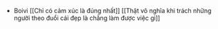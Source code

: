 - Boivi [[Chỉ có cảm xúc là đúng nhất]] [[Thật vô nghĩa khi trách những người theo đuổi cái đẹp là chẳng làm được việc gì]]
